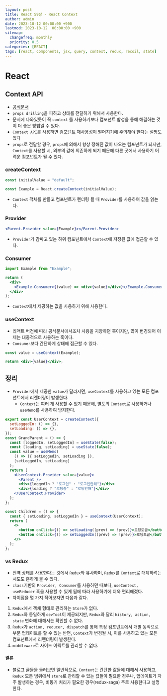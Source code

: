 ```yaml
---
layout: post
title: React 59장 - React Context
author: admin
date: 2023-10-12 00:00:00 +900
lastmod: 2023-10-12  00:00:00 +900
sitemap:
  changefreq: monthly
  priority: 0.5
categories: [REACT]
tags: [react, components, jsx, query, context, redux, recoil, state]
---
```


# React

## Context API

- [공식문서](https://ko.legacy.reactjs.org/docs/context.html)
- `props drilling`을 피하고 상태를 전달하기 위해서 사용한다.
- 문서에 나와있듯이 꼭 `context` 를 사용하기보다 컴포넌트 합성을 통해 해결하는 것이 더 좋은 방법일 수 있다.
- `Context API`를 사용하면 컴포넌트 재사용성이 떨어지기에 주의해야 한다는 설명도 있다
- `props`로 전달할 경우, `props`에 의해서 항상 정해진 값이 나오는 컴포넌트가 되지만, `Context`를 사용할 시, 외부의 값에 의존하게 되기 때문에 다른 곳에서 사용하기 어려운 컴포넌트가 될 수 있다.

### createContext

```jsx
const initialValue = "default";

const Example = React.createContext(initialValue);
```

- `Context` 객체를 만들고 컴포넌트가 렌더링 될 때 `Provider`를 사용하여 값을 읽는다.

### Provider

```jsx
<Parent.Provider value={Example}></Parent.Provider>
```

- `Provider`가 감싸고 있는 하위 컴포넌트에서 `Context`에 저장된 값에 접근할 수 있다.

### Consumer

```jsx
import Example from "Example";

return (
  <div>
    <Example.Consumer>{(value) => <div>{value}</div>}</Example.Consumer>
  </div>
);
```

- `Context`에서 제공하는 값을 사용하기 위해 사용한다.

### useContext

- 리액트 버전에 따라 공식문서에서조차 사용을 지양하던 훅이지만, 많이 변경되어 이제는 대중적으로 사용하는 훅이다.
- `Consumer`보다 간단하게 상태에 접근할 수 있다.

```jsx
const value = useContext(Example);

return <div>{value}</div>;
```

## 정리

- `Provider`에서 제공한 `value`가 달라지면, `useContext`를 사용하고 있는 모든 컴포넌트에서 리렌더링이 발생한다.
  - `Context`는 여러 개 사용할 수 있기 때문에, 별도의 `Context`로 사용하거나 `useMemo`를 사용하여 방지한다.

```jsx
export const UserContext = createContext({
  setLoggedIn: () => {},
  setLoading: () => {},
});
const GrandParent = () => {
  const [loggedIn, setLoggedIn] = useState(false);
  const [loading, setLoading] = useState(false);
  const value = useMemo(
    () => ({ setLoggedIn, setLoading }),
    [setLoggedIn, setLoading]
  );
  return (
    <UserContext.Provider value={value}>
      <Parent />
      <div>{loggedIn ? "로그인" : "로그인안해"}</div>
      <div>{loading ? "로딩중" : "로딩안해"}</div>
    </UserContext.Provider>
  );
};

const Children = () => {
  const { setLoading, setLoggedIn } = useContext(UserContext);
  return (
    <>
      <button onClick={() => setLoading((prev) => !prev)}>로딩토글</button>
      <button onClick={() => setLoggedIn((prev) => !prev)}>로딩토글</button>
    </>
  );
};
```

### vs Redux

- 전역 상태를 사용한다는 것에서 `Redux`와 유사하며, `Redux`를 `Context`로 대체하려는 시도도 흔하게 볼 수 있다.
- `class`기반의 `Provider, Consumer`를 사용하던 때보다, `useContext, useReducer` 훅을 사용할 수 있게 됨에 따라 사용하기에 더욱 편리해졌다.
- 차이점을 몇 가지 적어보자면 다음과 같다.

1. `Redux`에서 객체 형태로 관리하는 `Store`가 없다.
2. `Redux`와 동일하게 `devTool`이 제공되지만, `Redux`와 달리 `history, action, state` 변화에 대해서는 확인할 수 없다.
3. `Redux`가 `action, reducer, dispatch`를 통해 특정 컴포넌트에서 개별 동작으로 부분 업데이트를 할 수 있는 반면, `Context`가 변경될 시, 이를 사용하고 있는 모든 컴포넌트에서 리렌더링이 발생한다.
4. `middleware`로 사이드 이펙트를 관리할 수 없다.

#### 결론

- 블로그 글들을 둘러보면 일반적으로, `Context`는 간단한 값들에 대해서 사용하고, `Redux` 모든 범위에서 `store`로 관리할 수 있는 값들이 필요한 경우나, 업데이트가 자주 발생하는 경우, 비동기 처리가 필요한 경우(redux-saga) 주로 사용한다고 설명한다.
